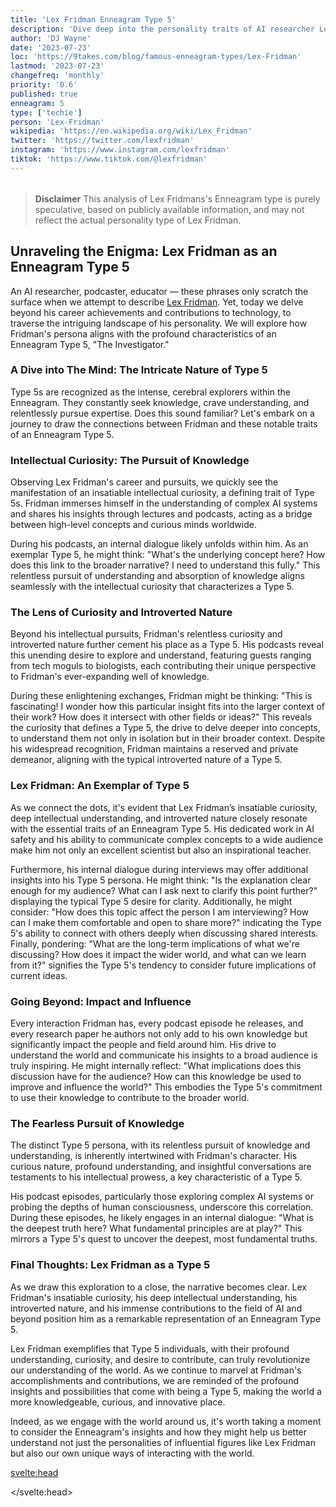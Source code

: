 ```yaml
---
title: 'Lex Fridman Enneagram Type 5'
description: 'Dive deep into the personality traits of AI researcher Lex Fridman as an Enneagram Type 5 - The Investigator.'
author: 'DJ Wayne'
date: '2023-07-23'
loc: 'https://9takes.com/blog/famous-enneagram-types/Lex-Fridman'
lastmod: '2023-07-23'
changefreq: 'monthly'
priority: '0.6'
published: true
enneagram: 5
type: ['techie']
person: 'Lex-Fridman'
wikipedia: 'https://en.wikipedia.org/wiki/Lex_Fridman'
twitter: 'https://twitter.com/lexfridman'
instagram: 'https://www.instagram.com/lexfridman'
tiktok: 'https://www.tiktok.com/@lexfridman'
---
```


<script>
	import  PopCard  from "../../../lib/components/atoms/PopCard.svelte";
</script>
<div
	style="display: flex;
    justify-content: center;
    margin: 1rem 0;
	"
>
	<PopCard
		image={`/types/5s/${'Lex-Fridman'}.webp`}
		showIcon={false}
		displayText="Lex Fridman"
		subtext=""
	/>
</div>

> **Disclaimer** This analysis of Lex Fridmans's Enneagram type is purely speculative, based on publicly available information, and may not reflect the actual personality type of Lex Fridman.

## Unraveling the Enigma: Lex Fridman as an Enneagram Type 5

An AI researcher, podcaster, educator — these phrases only scratch the surface when we attempt to describe <a target="_blank" rel="noopener noreferrer" href="https://en.wikipedia.org/wiki/Lex_Fridman">Lex Fridman</a>. Yet, today we delve beyond his career achievements and contributions to technology, to traverse the intriguing landscape of his personality. We will explore how Fridman's persona aligns with the profound characteristics of an Enneagram Type 5, "The Investigator."

### A Dive into The Mind: The Intricate Nature of Type 5

Type 5s are recognized as the intense, cerebral explorers within the Enneagram. They constantly seek knowledge, crave understanding, and relentlessly pursue expertise. Does this sound familiar? Let's embark on a journey to draw the connections between Fridman and these notable traits of an Enneagram Type 5.

### Intellectual Curiosity: The Pursuit of Knowledge

Observing Lex Fridman's career and pursuits, we quickly see the manifestation of an insatiable intellectual curiosity, a defining trait of Type 5s. Fridman immerses himself in the understanding of complex AI systems and shares his insights through lectures and podcasts, acting as a bridge between high-level concepts and curious minds worldwide.

During his podcasts, an internal dialogue likely unfolds within him. As an exemplar Type 5, he might think: "What's the underlying concept here? How does this link to the broader narrative? I need to understand this fully." This relentless pursuit of understanding and absorption of knowledge aligns seamlessly with the intellectual curiosity that characterizes a Type 5.

### The Lens of Curiosity and Introverted Nature

Beyond his intellectual pursuits, Fridman's relentless curiosity and introverted nature further cement his place as a Type 5. His podcasts reveal this unending desire to explore and understand, featuring guests ranging from tech moguls to biologists, each contributing their unique perspective to Fridman's ever-expanding well of knowledge.

During these enlightening exchanges, Fridman might be thinking: "This is fascinating! I wonder how this particular insight fits into the larger context of their work? How does it intersect with other fields or ideas?" This reveals the curiosity that defines a Type 5, the drive to delve deeper into concepts, to understand them not only in isolation but in their broader context. Despite his widespread recognition, Fridman maintains a reserved and private demeanor, aligning with the typical introverted nature of a Type 5.

### Lex Fridman: An Exemplar of Type 5

As we connect the dots, it's evident that Lex Fridman’s insatiable curiosity, deep intellectual understanding, and introverted nature closely resonate with the essential traits of an Enneagram Type 5. His dedicated work in AI safety and his ability to communicate complex concepts to a wide audience make him not only an excellent scientist but also an inspirational teacher.

Furthermore, his internal dialogue during interviews may offer additional insights into his Type 5 persona. He might think: "Is the explanation clear enough for my audience? What can I ask next to clarify this point further?" displaying the typical Type 5 desire for clarity. Additionally, he might consider: "How does this topic affect the person I am interviewing? How can I make them comfortable and open to share more?" indicating the Type 5's ability to connect with others deeply when discussing shared interests. Finally, pondering: "What are the long-term implications of what we're discussing? How does it impact the wider world, and what can we learn from it?" signifies the Type 5's tendency to consider future implications of current ideas.

### Going Beyond: Impact and Influence

Every interaction Fridman has, every podcast episode he releases, and every research paper he authors not only add to his own knowledge but significantly impact the people and field around him. His drive to understand the world and communicate his insights to a broad audience is truly inspiring. He might internally reflect: "What implications does this discussion have for the audience? How can this knowledge be used to improve and influence the world?" This embodies the Type 5's commitment to use their knowledge to contribute to the broader world.

### The Fearless Pursuit of Knowledge

The distinct Type 5 persona, with its relentless pursuit of knowledge and understanding, is inherently intertwined with Fridman's character. His curious nature, profound understanding, and insightful conversations are testaments to his intellectual prowess, a key characteristic of a Type 5.

His podcast episodes, particularly those exploring complex AI systems or probing the depths of human consciousness, underscore this correlation. During these episodes, he likely engages in an internal dialogue: "What is the deepest truth here? What fundamental principles are at play?" This mirrors a Type 5's quest to uncover the deepest, most fundamental truths.

### Final Thoughts: Lex Fridman as a Type 5

As we draw this exploration to a close, the narrative becomes clear. Lex Fridman's insatiable curiosity, his deep intellectual understanding, his introverted nature, and his immense contributions to the field of AI and beyond position him as a remarkable representation of an Enneagram Type 5.

Lex Fridman exemplifies that Type 5 individuals, with their profound understanding, curiosity, and desire to contribute, can truly revolutionize our understanding of the world. As we continue to marvel at Fridman's accomplishments and contributions, we are reminded of the profound insights and possibilities that come with being a Type 5, making the world a more knowledgeable, curious, and innovative place.

Indeed, as we engage with the world around us, it's worth taking a moment to consider the Enneagram's insights and how they might help us better understand not just the personalities of influential figures like Lex Fridman but also our own unique ways of interacting with the world.

<svelte:head>

<script type="application/ld+json">
{
  "@context": "http://schema.org",
  "@type": "Article",
  "articleBody": "",
  "articleSection": "scientist",
  "creator" : ["DJ Wayne"],
"author": {
    "@type": "Person",
    "name": "DJ Wayne",
"sameAs": [
      {
        "@id": "https://www.instagram.com/djwayne3/"
},
{
"@id": "https://www.youtube.com/@djwayne3"
      },
          {
            "@id": "https://www.linkedin.com/in/davidtwayne/"
          },
      {
        "@id": "https://twitter.com/djwayne3"
      }
     ]
  },
  "dateModified": {
    "@type": "Date",
    "@value": "2023-04-19"
  },
  "datePublished": {
    "@type": "Date",
    "@value": "2023-03-09"
  },
  "description": "Explore the mind of AI researcher Lex Fridman through the lens of the Enneagram Type 5. Understand the internal dialogue he maintains during interviews and how his Type 5 traits shine through.",
  "headline": "The Enigmatic Enneagram Type 5: A Deeper Look into Lex Fridman's Mind",
  "image": {
    "@type": "ImageObject",
    "height": 800,
    "url": {
      "@id": "https://9takes.com/types/5s/Lex-Fridman.webp"
    },
    "width": 1200
  },
  "keywords": [
    "Lex Fridman",
    "Enneagram",
    "Type 5",
    "Investigator",
    "Internal dialogue",
    "Observer personality"
  ],
  "mainEntityOfPage": {
    "@id": "https://9takes.com/blog/famous-enneagram-types/Lex-Fridman",
    "@type": "WebPage"
  },
  "mentions": {
    "@type": "Person",
    "description": "Host of Lex Fridman Podcast. Research Scientist at MIT. Interested in robots and humans.",
    "name": "Lex Fridman",
    "sameAs": [
      {
        "@id": "https://lexfridman.com/"
      },
      {
        "@id": "https://www.youtube.com/c/lexfridman"
      },
      {
        "@id": "https://en.wikipedia.org/wiki/Lex_Fridman"
      },
      {
        "@id": "https://twitter.com/lexfridman"
      }
    ]
  },
  "publisher": {
    "@type": "Organization",
"sameAs": [
      {
        "@id": "https://www.instagram.com/9takesdotcom/"
      },
      {
        "@id": "https://twitter.com/9takesdotcom"
      }
     ],
    "logo": {
      "@type": "ImageObject",
      "url": {
        "@id": "https://9takes.com/brand/darkRubix.png"
      }
    },
    "name": "9takes"
  },
  "url": {
    "@id": "https://9takes.com/blog/famous-enneagram-types/Lex-Fridman"
  }
}
</script>

</svelte:head>
